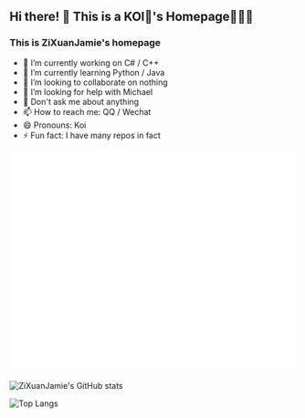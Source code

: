 ## Hi there! 👋  This is a KOI🐠's Homepage🪸🪸🪸

### This is ZiXuanJamie's homepage 
<!--
**ZiXuanJamie/ZiXuanJamie** is a ✨ _special_ ✨ repository because its `README.md` (this file) appears on your GitHub profile.

Here are some ideas to get you started:

- 🔭 I’m currently working on ...
- 🌱 I’m currently learning ...
- 👯 I’m looking to collaborate on ...
- 🤔 I’m looking for help with ...
- 💬 Ask me about ...
- 📫 How to reach me: ...
- 😄 Pronouns: ...
- ⚡ Fun fact: ...
-->

- 🔭 I’m currently working on C# / C++
- 🌱 I’m currently learning Python / Java
- 👯 I’m looking to collaborate on nothing
- 🤔 I’m looking for help with Michael
- 💬 Don't ask me about anything
- 📫 How to reach me: QQ / Wechat
- 😄 Pronouns: Koi
- ⚡ Fun fact: I have many repos in fact


![Metrics](/github-metrics.svg)

![ZiXuanJamie's GitHub stats](https://github-readme-stats.vercel.app/api?username=ZiXuanJamie)

![Top Langs](https://github-readme-stats.vercel.app/api/top-langs/?username=ZiXuanJamie)
